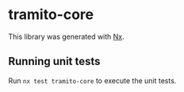 # tramito-core

This library was generated with [Nx](https://nx.dev).

## Running unit tests

Run `nx test tramito-core` to execute the unit tests.
